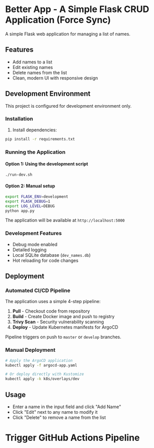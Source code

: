 # Better App - A Simple Flask CRUD Application (Force Sync)

A simple Flask web application for managing a list of names.

## Features
- Add names to a list
- Edit existing names
- Delete names from the list
- Clean, modern UI with responsive design

## Development Environment

This project is configured for development environment only.

### Installation

1. Install dependencies:
```bash
pip install -r requirements.txt
```

### Running the Application

#### Option 1: Using the development script
```bash
./run-dev.sh
```

#### Option 2: Manual setup
```bash
export FLASK_ENV=development
export FLASK_DEBUG=1
export LOG_LEVEL=DEBUG
python app.py
```

The application will be available at `http://localhost:5000`

### Development Features
- Debug mode enabled
- Detailed logging
- Local SQLite database (`dev_names.db`)
- Hot reloading for code changes

## Deployment

### Automated CI/CD Pipeline
The application uses a simple 4-step pipeline:
1. **Pull** - Checkout code from repository
2. **Build** - Create Docker image and push to registry
3. **Trivy Scan** - Security vulnerability scanning
4. **Deploy** - Update Kubernetes manifests for ArgoCD

Pipeline triggers on push to `master` or `develop` branches.

### Manual Deployment
```bash
# Apply the ArgoCD application
kubectl apply -f argocd-app.yaml

# Or deploy directly with Kustomize
kubectl apply -k k8s/overlays/dev
```

## Usage
- Enter a name in the input field and click "Add Name"
- Click "Edit" next to any name to modify it
- Click "Delete" to remove a name from the list
# Trigger GitHub Actions Pipeline
